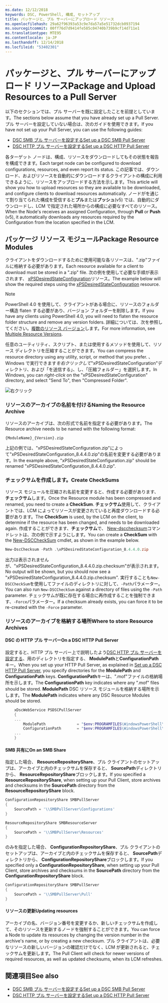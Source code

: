 ```yaml
---
ms.date: 12/12/2018
keywords: DSC, PowerShell, 構成, セットアップ
title: パッケージと、プル サーバーにアップロード リソース
ms.openlocfilehash: 29a62f96393a53c9e7da57a5e51732dcb0937194
ms.sourcegitcommit: 00ff76d7d9414fe585c04740b739b9cf14d711e1
ms.translationtype: MTE95
ms.contentlocale: ja-JP
ms.lasthandoff: 12/14/2018
ms.locfileid: "53402301"
---
```

# <a name="package-and-upload-resources-to-a-pull-server"></a><span data-ttu-id="49cc4-103">パッケージと、プル サーバーにアップロード リソース</span><span class="sxs-lookup"><span data-stu-id="49cc4-103">Package and Upload Resources to a Pull Server</span></span>

<span data-ttu-id="49cc4-104">以下のセクションでは、プル サーバーを既に設定したことを前提としています。</span><span class="sxs-lookup"><span data-stu-id="49cc4-104">The sections below assume that you have already set up a Pull Server.</span></span> <span data-ttu-id="49cc4-105">プル サーバーを設定していない場合は、次のガイドを使用できます。</span><span class="sxs-lookup"><span data-stu-id="49cc4-105">If you have not set up your Pull Server, you can use the following guides:</span></span>

- [<span data-ttu-id="49cc4-106">DSC SMB プル サーバーを設定する</span><span class="sxs-lookup"><span data-stu-id="49cc4-106">Set up a DSC SMB Pull Server</span></span>](pullServerSmb.md)
- [<span data-ttu-id="49cc4-107">DSC HTTP プル サーバーを設定する</span><span class="sxs-lookup"><span data-stu-id="49cc4-107">Set up a DSC HTTP Pull Server</span></span>](pullServer.md)

<span data-ttu-id="49cc4-108">各ターゲット ノードは、構成、リソースをダウンロードしてもその状態を報告を構成できます。</span><span class="sxs-lookup"><span data-stu-id="49cc4-108">Each target node can be configured to download configurations, resources, and even report its status.</span></span> <span data-ttu-id="49cc4-109">この記事では、ダウンロード、およびリソースを自動的にダウンロードするクライアントの構成に利用できるように、リソースをアップロードする方法を示します。</span><span class="sxs-lookup"><span data-stu-id="49cc4-109">This article will show you how to upload resources so they are available to be downloaded, and configure clients to download resources automatically.</span></span> <span data-ttu-id="49cc4-110">ノードがを通じて割り当てられた構成を受信すると**プル**または**プッシュ**(v5) では、自動的にダウンロードし、LCM で指定された場所からの構成に必要なすべてのリソース。</span><span class="sxs-lookup"><span data-stu-id="49cc4-110">When the Node's receives an assigned Configuration, through **Pull** or **Push** (v5), it automatically downloads any resources required by the Configuration from the location specified in the LCM.</span></span>

## <a name="package-resource-modules"></a><span data-ttu-id="49cc4-111">パッケージ リソース モジュール</span><span class="sxs-lookup"><span data-stu-id="49cc4-111">Package Resource Modules</span></span>

<span data-ttu-id="49cc4-112">クライアントをダウンロードするために使用可能な各リソースは、".zip"ファイルに格納する必要があります。</span><span class="sxs-lookup"><span data-stu-id="49cc4-112">Each resource available for a client to download must be stored in a ".zip" file.</span></span> <span data-ttu-id="49cc4-113">次の例を使用して必要な手順が表示されます、 [xPSDesiredStateConfiguration](https://www.powershellgallery.com/packages/xPSDesiredStateConfiguration/8.4.0.0)リソース。</span><span class="sxs-lookup"><span data-stu-id="49cc4-113">The example below will show the required steps using the [xPSDesiredStateConfiguration](https://www.powershellgallery.com/packages/xPSDesiredStateConfiguration/8.4.0.0) resource.</span></span>

> [!NOTE]
> <span data-ttu-id="49cc4-114">PowerShell 4.0 を使用して、クライアントがある場合に、リソースのフォルダー構造 flaten する必要があり、バージョン フォルダーを削除します。</span><span class="sxs-lookup"><span data-stu-id="49cc4-114">If you have any clients using PowerShell 4.0, you will need to flaten the resource folder structure and remove any version folders.</span></span> <span data-ttu-id="49cc4-115">詳細については、次を参照してください。[複数のリソース バージョン](../configurations/import-dscresource.md#multiple-resource-versions)します。</span><span class="sxs-lookup"><span data-stu-id="49cc4-115">For more information, see [Multiple Resource Versions](../configurations/import-dscresource.md#multiple-resource-versions).</span></span>

<span data-ttu-id="49cc4-116">任意のユーティリティ、スクリプト、または使用するメソッドを使用して、リソース ディレクトリを圧縮することができます。</span><span class="sxs-lookup"><span data-stu-id="49cc4-116">You can compress the resource directory using any utility, script, or method that you prefer.</span></span> <span data-ttu-id="49cc4-117">、Windows で実行できます*を右クリックして*"xPSDesiredStateConfiguration"ディレクトリ、および「を送信する」、し、「圧縮フォルダー」を選択します。</span><span class="sxs-lookup"><span data-stu-id="49cc4-117">In Windows, you can *right-click* on the "xPSDesiredStateConfiguration" directory, and select "Send To", then "Compressed Folder".</span></span>

![右クリック](../media/right-click.gif)

### <a name="naming-the-resource-archive"></a><span data-ttu-id="49cc4-119">リソースのアーカイブの名前を付ける</span><span class="sxs-lookup"><span data-stu-id="49cc4-119">Naming the Resource Archive</span></span>

<span data-ttu-id="49cc4-120">リソースのアーカイブは、次の形式で名前を指定する必要があります。</span><span class="sxs-lookup"><span data-stu-id="49cc4-120">The Resource archive needs to be named with the following format:</span></span>

```
{ModuleName}_{Version}.zip
```

<span data-ttu-id="49cc4-121">上記の例では、"xPSDesiredStateConfiguration.zip"によって"xPSDesiredStateConfiguration_8.4.4.0.zip"の名前を変更する必要があります。</span><span class="sxs-lookup"><span data-stu-id="49cc4-121">In the example above, "xPSDesiredStateConfiguration.zip" should be renamed "xPSDesiredStateConfiguration_8.4.4.0.zip".</span></span>

### <a name="create-checksums"></a><span data-ttu-id="49cc4-122">チェックサムを作成します。</span><span class="sxs-lookup"><span data-stu-id="49cc4-122">Create CheckSums</span></span>

<span data-ttu-id="49cc4-123">リソース モジュールを圧縮され名前を変更すると、作成する必要があります、**チェックサム**します。</span><span class="sxs-lookup"><span data-stu-id="49cc4-123">Once the Resource module has been compressed and renamed, you need to create a **CheckSum**.</span></span>  <span data-ttu-id="49cc4-124">**チェックサム**使用して、クライアントでは、LCM によってリソースが変更されていると再度ダウンロードする必要があります。</span><span class="sxs-lookup"><span data-stu-id="49cc4-124">The **CheckSum** is used, by the LCM on the client, to determine if the resource has been changed, and needs to be downloaded again.</span></span> <span data-ttu-id="49cc4-125">作成することができます、**チェックサム**で、 [New-dscchecksum](/powershell/module/PSDesiredStateConfiguration/New-DSCCheckSum)コマンドレットは、次の例で示すようにします。</span><span class="sxs-lookup"><span data-stu-id="49cc4-125">You can create a **CheckSum** with the [New-DSCCheckSum](/powershell/module/PSDesiredStateConfiguration/New-DSCCheckSum) cmdlet, as shown in the example below.</span></span>

```powershell
New-DscChecksum -Path .\xPSDesiredStateConfiguration_8.4.4.0.zip
```

<span data-ttu-id="49cc4-126">出力は表示されませんが、"xPSDesiredStateConfiguration_8.4.4.0.zip.checksum"が表示されます。</span><span class="sxs-lookup"><span data-stu-id="49cc4-126">No output will be shown, but you should now see a "xPSDesiredStateConfiguration_8.4.4.0.zip.checksum".</span></span> <span data-ttu-id="49cc4-127">実行することも`New-DSCCheckSum`を使用してファイルのディレクトリに対して、`-Path`パラメーター。</span><span class="sxs-lookup"><span data-stu-id="49cc4-127">You can also run `New-DSCCheckSum` against a directory of files using the `-Path` parameter.</span></span> <span data-ttu-id="49cc4-128">チェックサムが既に存在する場合に再作成することを強制できます、`-Force`パラメーター。</span><span class="sxs-lookup"><span data-stu-id="49cc4-128">If a checksum already exists, you can force it to be re-created with the `-Force` parameter.</span></span>

### <a name="where-to-store-resource-archives"></a><span data-ttu-id="49cc4-129">リソースのアーカイブを格納する場所</span><span class="sxs-lookup"><span data-stu-id="49cc4-129">Where to store Resource Archives</span></span>

#### <a name="on-a-dsc-http-pull-server"></a><span data-ttu-id="49cc4-130">DSC の HTTP プル サーバー</span><span class="sxs-lookup"><span data-stu-id="49cc4-130">On a DSC HTTP Pull Server</span></span>

<span data-ttu-id="49cc4-131">設定すると、HTTP プル サーバー上で説明したよう[DSC HTTP プル サーバーを設定する](pullServer.md)、用のディレクトリを指定する、 **ModulePath**と**ConfigurationPath**キー。</span><span class="sxs-lookup"><span data-stu-id="49cc4-131">When you set up your HTTP Pull Server, as explained in [Set up a DSC HTTP Pull Server](pullServer.md), you specify directories for the **ModulePath** and **ConfigurationPath** keys.</span></span> <span data-ttu-id="49cc4-132">**ConfigurationPath**キーは、".mof"ファイルの格納場所を示します。</span><span class="sxs-lookup"><span data-stu-id="49cc4-132">The **ConfigurationPath** key indicates where any ".mof" files should be stored.</span></span> <span data-ttu-id="49cc4-133">**ModulePath** DSC リソース モジュールを格納する場所を示します。</span><span class="sxs-lookup"><span data-stu-id="49cc4-133">The **ModulePath** indicates where any DSC Resource Modules should be stored.</span></span>

```powershell
    xDscWebService PSDSCPullServer
    {
    ...
        ModulePath              = "$env:PROGRAMFILES\WindowsPowerShell\DscService\Modules"
        ConfigurationPath       = "$env:PROGRAMFILES\WindowsPowerShell\DscService\Configuration"
    ...
    }

```

#### <a name="on-an-smb-share"></a><span data-ttu-id="49cc4-134">SMB 共有に</span><span class="sxs-lookup"><span data-stu-id="49cc4-134">On an SMB Share</span></span>

<span data-ttu-id="49cc4-135">指定した場合、 **ResourceRepositoryShare**、プル クライアントのセットアップは、アーカイブと内のチェックサムを保存すると、 **SourcePath**ディレクトリから、 **ResourceRepositoryShare**ブロックします。</span><span class="sxs-lookup"><span data-stu-id="49cc4-135">If you specified a **ResourceRepositoryShare**, when setting up your Pull Client, store archives and checksums in the **SourcePath** directory from the **ResourceRepositoryShare** block.</span></span>

```powershell
ConfigurationRepositoryShare SMBPullServer
{
    SourcePath = '\\SMBPullServer\Configurations'
}

ResourceRepositoryShare SMBResourceServer
{
    SourcePath = '\\SMBPullServer\Resources'
}
```

<span data-ttu-id="49cc4-136">のみを指定した場合、 **ConfigurationRepositoryShare**、プル クライアントのセットアップは、アーカイブと内のチェックサムを保存すると、 **SourcePath**ディレクトリから、 **ConfigurationRepositoryShare**ブロックします。</span><span class="sxs-lookup"><span data-stu-id="49cc4-136">If you specified only a **ConfigurationRepositoryShare**, when setting up your Pull Client, store archives and checksums in the **SourcePath** directory from the **ConfigurationRepositoryShare** block.</span></span>

```powershell
ConfigurationRepositoryShare SMBPullServer
{
    SourcePath = '\\SMBPullServer\Pull'
}
```

#### <a name="updating-resources"></a><span data-ttu-id="49cc4-137">リソースの更新</span><span class="sxs-lookup"><span data-stu-id="49cc4-137">Updating resources</span></span>

<span data-ttu-id="49cc4-138">アーカイブの名、バージョン番号を変更するか、新しいチェックサムを作成して、そのリソースを更新するノードを強制することができます。</span><span class="sxs-lookup"><span data-stu-id="49cc4-138">You can force a Node to update its resources by changing the version number in the archive's name, or by creating a new checksum.</span></span> <span data-ttu-id="49cc4-139">プル クライアントは、必要なリソースの新しいバージョンの確認だけでなく、LCM が更新されると、チェックサムを更新します。</span><span class="sxs-lookup"><span data-stu-id="49cc4-139">The Pull Client will check for newer versions of required resources, as well as updated checksums, when its LCM refreshes.</span></span>

## <a name="see-also"></a><span data-ttu-id="49cc4-140">関連項目</span><span class="sxs-lookup"><span data-stu-id="49cc4-140">See also</span></span>

- [<span data-ttu-id="49cc4-141">DSC SMB プル サーバーを設定する</span><span class="sxs-lookup"><span data-stu-id="49cc4-141">Set up a DSC SMB Pull Server</span></span>](pullServerSmb.md)
- [<span data-ttu-id="49cc4-142">DSC HTTP プル サーバーを設定する</span><span class="sxs-lookup"><span data-stu-id="49cc4-142">Set up a DSC HTTP Pull Server</span></span>](pullServer.md)
